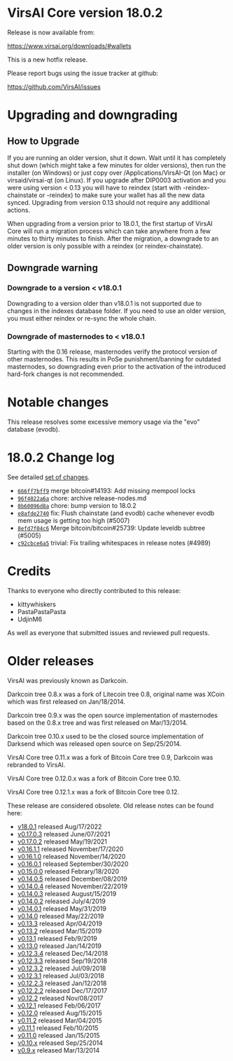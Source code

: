 VirsAI Core version 18.0.2
========================

Release is now available from:

  <https://www.virsai.org/downloads/#wallets>

This is a new hotfix release.

Please report bugs using the issue tracker at github:

  <https://github.com/VirsAI/issues>


Upgrading and downgrading
=========================

How to Upgrade
--------------

If you are running an older version, shut it down. Wait until it has completely
shut down (which might take a few minutes for older versions), then run the
installer (on Windows) or just copy over /Applications/VirsAI-Qt (on Mac) or
virsaid/virsai-qt (on Linux). If you upgrade after DIP0003 activation and you were
using version < 0.13 you will have to reindex (start with -reindex-chainstate
or -reindex) to make sure your wallet has all the new data synced. Upgrading
from version 0.13 should not require any additional actions.

When upgrading from a version prior to 18.0.1, the
first startup of VirsAI Core will run a migration process which can take anywhere
from a few minutes to thirty minutes to finish. After the migration, a
downgrade to an older version is only possible with a reindex
(or reindex-chainstate).

Downgrade warning
-----------------

### Downgrade to a version < v18.0.1

Downgrading to a version older than v18.0.1 is not supported due to changes in
the indexes database folder. If you need to use an older version, you must
either reindex or re-sync the whole chain.

### Downgrade of masternodes to < v18.0.1

Starting with the 0.16 release, masternodes verify the protocol version of other
masternodes. This results in PoSe punishment/banning for outdated masternodes,
so downgrading even prior to the activation of the introduced hard-fork changes
is not recommended.

Notable changes
===============

This release resolves some excessive memory usage via the "evo" database (evodb).

18.0.2 Change log
===================

See detailed [set of changes](https://github.com/VirsAI/compare/v18.0.1...virsaipay:v18.0.2`).

- [`666ff7bff9`](https://github.com/VirsAI/commit/666ff7bff9) merge bitcoin#14193: Add missing mempool locks
- [`96f4022a6a`](https://github.com/VirsAI/commit/96f4022a6a) chore: archive release-nodes.md
- [`0b60096d8a`](https://github.com/VirsAI/commit/0b60096d8a) chore: bump version to 18.0.2
- [`e8afde2740`](https://github.com/VirsAI/commit/e8afde2740) fix: Flush chainstate (and evodb) cache whenever evodb mem usage is getting too high (#5007)
- [`8efd7f04c6`](https://github.com/VirsAI/commit/8efd7f04c6) Merge bitcoin/bitcoin#25739: Update leveldb subtree (#5005)
- [`c92cbce6a5`](https://github.com/VirsAI/commit/c92cbce6a5) trivial: Fix trailing whitespaces in release notes (#4989)

Credits
=======

Thanks to everyone who directly contributed to this release:

- kittywhiskers
- PastaPastaPasta
- UdjinM6

As well as everyone that submitted issues and reviewed pull requests.

Older releases
==============

VirsAI was previously known as Darkcoin.

Darkcoin tree 0.8.x was a fork of Litecoin tree 0.8, original name was XCoin
which was first released on Jan/18/2014.

Darkcoin tree 0.9.x was the open source implementation of masternodes based on
the 0.8.x tree and was first released on Mar/13/2014.

Darkcoin tree 0.10.x used to be the closed source implementation of Darksend
which was released open source on Sep/25/2014.

VirsAI Core tree 0.11.x was a fork of Bitcoin Core tree 0.9,
Darkcoin was rebranded to VirsAI.

VirsAI Core tree 0.12.0.x was a fork of Bitcoin Core tree 0.10.

VirsAI Core tree 0.12.1.x was a fork of Bitcoin Core tree 0.12.

These release are considered obsolete. Old release notes can be found here:

- [v18.0.1](https://github.com/VirsAI/blob/master/doc/release-notes/virsai/release-notes-18.0.1.md) released Aug/17/2022
- [v0.17.0.3](https://github.com/VirsAI/blob/master/doc/release-notes/virsai/release-notes-0.17.0.3.md) released June/07/2021
- [v0.17.0.2](https://github.com/VirsAI/blob/master/doc/release-notes/virsai/release-notes-0.17.0.2.md) released May/19/2021
- [v0.16.1.1](https://github.com/VirsAI/blob/master/doc/release-notes/virsai/release-notes-0.16.1.1.md) released November/17/2020
- [v0.16.1.0](https://github.com/VirsAI/blob/master/doc/release-notes/virsai/release-notes-0.16.1.0.md) released November/14/2020
- [v0.16.0.1](https://github.com/VirsAI/blob/master/doc/release-notes/virsai/release-notes-0.16.0.1.md) released September/30/2020
- [v0.15.0.0](https://github.com/VirsAI/blob/master/doc/release-notes/virsai/release-notes-0.15.0.0.md) released Febrary/18/2020
- [v0.14.0.5](https://github.com/VirsAI/blob/master/doc/release-notes/virsai/release-notes-0.14.0.5.md) released December/08/2019
- [v0.14.0.4](https://github.com/VirsAI/blob/master/doc/release-notes/virsai/release-notes-0.14.0.4.md) released November/22/2019
- [v0.14.0.3](https://github.com/VirsAI/blob/master/doc/release-notes/virsai/release-notes-0.14.0.3.md) released August/15/2019
- [v0.14.0.2](https://github.com/VirsAI/blob/master/doc/release-notes/virsai/release-notes-0.14.0.2.md) released July/4/2019
- [v0.14.0.1](https://github.com/VirsAI/blob/master/doc/release-notes/virsai/release-notes-0.14.0.1.md) released May/31/2019
- [v0.14.0](https://github.com/VirsAI/blob/master/doc/release-notes/virsai/release-notes-0.14.0.md) released May/22/2019
- [v0.13.3](https://github.com/VirsAI/blob/master/doc/release-notes/virsai/release-notes-0.13.3.md) released Apr/04/2019
- [v0.13.2](https://github.com/VirsAI/blob/master/doc/release-notes/virsai/release-notes-0.13.2.md) released Mar/15/2019
- [v0.13.1](https://github.com/VirsAI/blob/master/doc/release-notes/virsai/release-notes-0.13.1.md) released Feb/9/2019
- [v0.13.0](https://github.com/VirsAI/blob/master/doc/release-notes/virsai/release-notes-0.13.0.md) released Jan/14/2019
- [v0.12.3.4](https://github.com/VirsAI/blob/master/doc/release-notes/virsai/release-notes-0.12.3.4.md) released Dec/14/2018
- [v0.12.3.3](https://github.com/VirsAI/blob/master/doc/release-notes/virsai/release-notes-0.12.3.3.md) released Sep/19/2018
- [v0.12.3.2](https://github.com/VirsAI/blob/master/doc/release-notes/virsai/release-notes-0.12.3.2.md) released Jul/09/2018
- [v0.12.3.1](https://github.com/VirsAI/blob/master/doc/release-notes/virsai/release-notes-0.12.3.1.md) released Jul/03/2018
- [v0.12.2.3](https://github.com/VirsAI/blob/master/doc/release-notes/virsai/release-notes-0.12.2.3.md) released Jan/12/2018
- [v0.12.2.2](https://github.com/VirsAI/blob/master/doc/release-notes/virsai/release-notes-0.12.2.2.md) released Dec/17/2017
- [v0.12.2](https://github.com/VirsAI/blob/master/doc/release-notes/virsai/release-notes-0.12.2.md) released Nov/08/2017
- [v0.12.1](https://github.com/VirsAI/blob/master/doc/release-notes/virsai/release-notes-0.12.1.md) released Feb/06/2017
- [v0.12.0](https://github.com/VirsAI/blob/master/doc/release-notes/virsai/release-notes-0.12.0.md) released Aug/15/2015
- [v0.11.2](https://github.com/VirsAI/blob/master/doc/release-notes/virsai/release-notes-0.11.2.md) released Mar/04/2015
- [v0.11.1](https://github.com/VirsAI/blob/master/doc/release-notes/virsai/release-notes-0.11.1.md) released Feb/10/2015
- [v0.11.0](https://github.com/VirsAI/blob/master/doc/release-notes/virsai/release-notes-0.11.0.md) released Jan/15/2015
- [v0.10.x](https://github.com/VirsAI/blob/master/doc/release-notes/virsai/release-notes-0.10.0.md) released Sep/25/2014
- [v0.9.x](https://github.com/VirsAI/blob/master/doc/release-notes/virsai/release-notes-0.9.0.md) released Mar/13/2014

